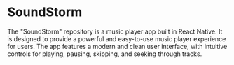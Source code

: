 # SoundStorm
The "SoundStorm" repository is a music player app built in React Native. It is designed to provide a powerful and easy-to-use music player experience for users.  The app features a modern and clean user interface, with intuitive controls for playing, pausing, skipping, and seeking through tracks. 
